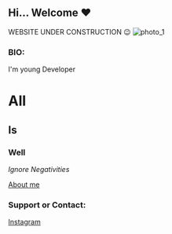 ## Hi... Welcome ❤️

WEBSITE UNDER CONSTRUCTION 😉
 ![photo_1](https://user-images.githubusercontent.com/86893005/124365987-b9b11880-dc69-11eb-99c3-9f37b6622698.jpg)

### BIO:
I'm young Developer

# All
##     Is
###        Well

 _Ignore Negativities_ 

[About me](www.campsite.bio/pravin_viswa)

### Support or Contact:

[Instagram](www.instagram.com/pravin__viswa) 
